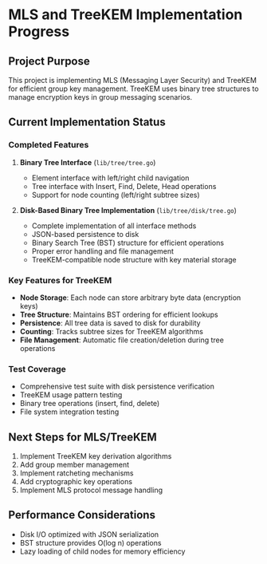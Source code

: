 # MLS and TreeKEM Implementation Progress

## Project Purpose
This project is implementing MLS (Messaging Layer Security) and TreeKEM for efficient group key management. TreeKEM uses binary tree structures to manage encryption keys in group messaging scenarios.

## Current Implementation Status

### Completed Features
1. **Binary Tree Interface** (`lib/tree/tree.go`)
   - Element interface with left/right child navigation
   - Tree interface with Insert, Find, Delete, Head operations
   - Support for node counting (left/right subtree sizes)

2. **Disk-Based Binary Tree Implementation** (`lib/tree/disk/tree.go`)
   - Complete implementation of all interface methods
   - JSON-based persistence to disk
   - Binary Search Tree (BST) structure for efficient operations
   - Proper error handling and file management
   - TreeKEM-compatible node structure with key material storage

### Key Features for TreeKEM
- **Node Storage**: Each node can store arbitrary byte data (encryption keys)
- **Tree Structure**: Maintains BST ordering for efficient lookups
- **Persistence**: All tree data is saved to disk for durability
- **Counting**: Tracks subtree sizes for TreeKEM algorithms
- **File Management**: Automatic file creation/deletion during tree operations

### Test Coverage
- Comprehensive test suite with disk persistence verification
- TreeKEM usage pattern testing
- Binary tree operations (insert, find, delete)
- File system integration testing

## Next Steps for MLS/TreeKEM
1. Implement TreeKEM key derivation algorithms
2. Add group member management
3. Implement ratcheting mechanisms
4. Add cryptographic key operations
5. Implement MLS protocol message handling

## Performance Considerations
- Disk I/O optimized with JSON serialization
- BST structure provides O(log n) operations
- Lazy loading of child nodes for memory efficiency